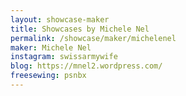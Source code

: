 ```yaml
---
layout: showcase-maker
title: Showcases by Michele Nel
permalink: /showcase/maker/michelenel
maker: Michele Nel
instagram: swissarmywife
blog: https://mnel2.wordpress.com/
freesewing: psnbx
---
```

